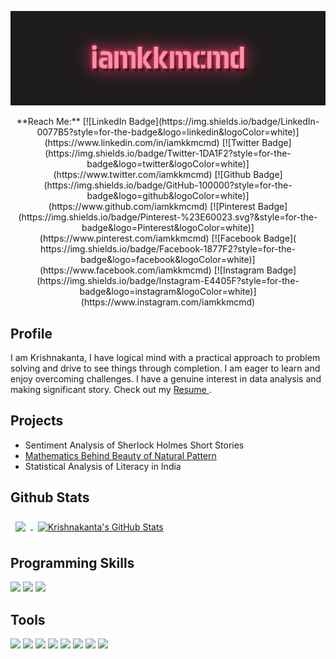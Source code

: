 
<!-- Cover Photo-->
[![iamkkmcmd's cover photo](./iamkkmcmd.gif)](https://iamkkmcmd.github.io)

<!--Social Profiles-->
<div style="text-align:center">
**Reach Me:** 
[![LinkedIn Badge](https://img.shields.io/badge/LinkedIn-0077B5?style=for-the-badge&logo=linkedin&logoColor=white)](https://www.linkedin.com/in/iamkkmcmd)
[![Twitter Badge](https://img.shields.io/badge/Twitter-1DA1F2?style=for-the-badge&logo=twitter&logoColor=white)](https://www.twitter.com/iamkkmcmd)
[![Github Badge](https://img.shields.io/badge/GitHub-100000?style=for-the-badge&logo=github&logoColor=white)](https://www.github.com/iamkkmcmd)
[![Pinterest Badge](https://img.shields.io/badge/Pinterest-%23E60023.svg?&style=for-the-badge&logo=Pinterest&logoColor=white)](https://www.pinterest.com/iamkkmcmd)
[![Facebook Badge](	https://img.shields.io/badge/Facebook-1877F2?style=for-the-badge&logo=facebook&logoColor=white)](https://www.facebook.com/iamkkmcmd)
[![Instagram Badge](https://img.shields.io/badge/Instagram-E4405F?style=for-the-badge&logo=instagram&logoColor=white)](https://www.instagram.com/iamkkmcmd)
<!--  https://img.shields.io/badge/-Hackerrank-2EC866?style=for-the-badge&logo=HackerRank&logoColor=white -->
</div>
  
## Profile
I am Krishnakanta, I have logical mind with a practical approach to problem solving and drive to see things through completion. I am eager to learn and enjoy overcoming challenges. I have a genuine interest in data analysis and making significant story. Check out my <a href = 'https://iamkkmcmd.github.io/assets/krishnakanta_maity_resume.pdf'> Resume </a>.

## Projects
- Sentiment Analysis of Sherlock Holmes Short Stories
- [Mathematics Behind Beauty of Natural Pattern](https://iamkkm-cmd.shinyapps.io/BeautyOfNature/)
- Statistical Analysis of Literacy in India

## Github Stats
<a href="https://github.com/iamkkmcmd">
  <img align="center" style="margin:0.5rem" src="https://github-readme-stats.vercel.app/api/top-langs/?username=iamkkmcmd&hide=html,css&title_color=ffffff&text_color=c9cacc&icon_color=4AB197&bg_color=1A2B34" />
</a>
<a href="https://github.com/iamkkmcmd">
  <img align="center" style="margin:0.5rem" src="https://github-readme-stats.vercel.app/api?username=iamkkmcmd&show_icons=true&line_height=27&count_private=true&title_color=ffffff&text_color=c9cacc&icon_color=4AB097&bg_color=1A2B34" alt="Krishnakanta's GitHub Stats" />
</a>
<!-- https://github-profile-summary-cards.vercel.app/api/cards/profile-details?username={username}&theme=vue  -->

## Programming Skills 
![](https://img.shields.io/badge/Code-R-informational?style=flat&logo=r&logoColor=white&color=07aff7)
![](https://img.shields.io/badge/Code-Python-informational?style=flat&logo=python&logoColor=white&color=07aff7)
![](https://img.shields.io/badge/Code-C-informational?style=flat&logo=c&logoColor=white&color=07aff7)

## Tools
![](https://img.shields.io/badge/Tools-RStudio-informational?style=flat&logo=rstudio&logoColor=white&color=07aff7)
![](https://img.shields.io/badge/Tools-Jupyter-informational?style=flat&logo=jupyter&logoColor=white&color=f77f07)
![](https://img.shields.io/badge/Tools-Word-informational?style=flat&logo=microsoftword&logoColor=white&color=0a58a6)
![](https://img.shields.io/badge/Tools-Excel-informational?style=flat&logo=microsoftexcel&logoColor=white&color=069e52)
![](https://img.shields.io/badge/Tools-Powerpoint-informational?style=flat&logo=microsoftpowerpoint&logoColor=white&color=990507)
![](https://img.shields.io/badge/Tools-Photoshop-informational?style=flat&logo=adobephotoshop&logoColor=white&color=0887cc)
![](https://img.shields.io/badge/Tools-Pagemaker-informational?style=flat&logo=adobepagemaker&logoColor=white&color=4AB197)
![](https://img.shields.io/badge/Tools-Coreldraw-informational?style=flat&logo=coreldraw&logoColor=white&color=4AB197)
